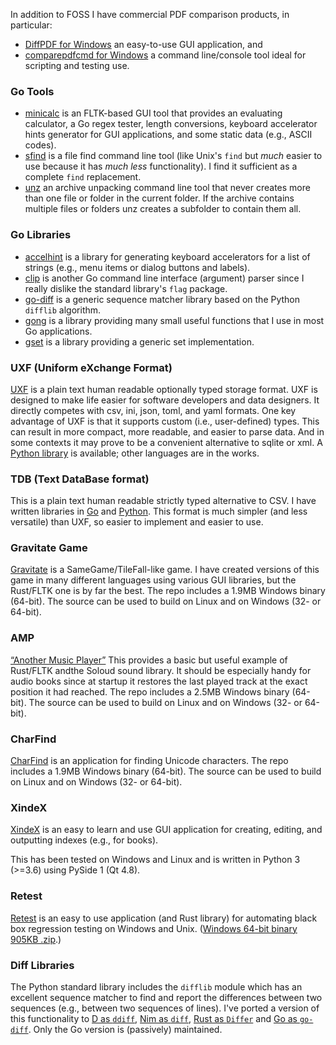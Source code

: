 In addition to FOSS I have commercial PDF comparison products, in particular:
- [DiffPDF for Windows](https://www.qtrac.eu/diffpdf.html) an easy-to-use GUI application, and
- [comparepdfcmd for Windows](https://www.qtrac.eu/comparepdfcmd.html) a command line/console tool ideal for scripting and testing use.

### Go Tools

- [minicalc](https://github.com/mark-summerfield/minicalc) is an FLTK-based GUI tool that provides an evaluating calculator, a Go regex tester, length conversions, keyboard accelerator hints generator for GUI applications, and some static data (e.g., ASCII codes).
- [sfind](https://github.com/mark-summerfield/sfind) is a file find command line tool (like Unix's `find` but _much_ easier to use because it has _much less_ functionality). I find it sufficient as a complete `find` replacement.
- [unz](https://github.com/mark-summerfield/unz) an archive unpacking command line tool that never creates more than one file or folder in the current folder. If the archive contains multiple files or folders unz creates a subfolder to contain them all.

### Go Libraries

- [accelhint](https://github.com/mark-summerfield/accelhint) is a library for generating keyboard accelerators for a list of strings (e.g., menu items or dialog buttons and labels).
- [clip](https://github.com/mark-summerfield/clip) is another Go command line interface (argument) parser since I really dislike the standard library's `flag` package.
- [go-diff](https://github.com/mark-summerfield/go-diff) is a generic sequence matcher library based on the Python `difflib` algorithm.
- [gong](https://github.com/mark-summerfield/gong) is a library providing many small useful functions that I use in most Go applications.
- [gset](https://github.com/mark-summerfield/gset) is a library providing a generic set implementation.

### UXF (Uniform eXchange Format)

[UXF](https://github.com/mark-summerfield/uxf) is a plain text human readable optionally typed storage format. UXF is designed to make life easier for software developers and data designers. It directly competes with csv, ini, json, toml, and yaml formats. One key advantage of UXF is that it supports custom (i.e., user-defined) types. This can result in more compact, more readable, and easier to parse data. And in some contexts it may prove to be a convenient alternative to sqlite or xml. A <a
href="https://github.com/mark-summerfield/uxf/blob/main/py/README.md">Python
library</a> is available; other languages are in the works.

### TDB (Text DataBase format)

This is a plain text human readable strictly typed alternative to CSV. I have written libraries in
[Go](https://github.com/mark-summerfield/tdb-go) and [Python](https://github.com/mark-summerfield/tdb-py). This format is much simpler (and less versatile) than UXF, so easier to implement and easier to use.

### Gravitate Game

[Gravitate](https://github.com/mark-summerfield/gravitate-rs) is a SameGame/TileFall-like game.
I have created versions of this game in many different languages using various GUI libraries, but the Rust/FLTK one is by far the best.
The repo includes a 1.9MB Windows binary (64-bit).
The source can be used to build on Linux and on Windows (32- or 64-bit).

### AMP 
[“Another Music Player”](https://github.com/mark-summerfield/amp-rs)
This provides a basic but useful example of Rust/FLTK andthe Soloud sound library.
It should be especially handy for audio books since at startup it restores
the last played track at the exact position it had reached.
The repo includes a 2.5MB Windows binary (64-bit).
The source can be used to build on Linux and on Windows (32- or 64-bit).

### CharFind
[CharFind](https://github.com/mark-summerfield/charfind) is an application for finding Unicode characters.
The repo includes a 1.9MB Windows binary (64-bit).
The source can be used to build on Linux and on Windows (32- or 64-bit).

### XindeX

[XindeX](https://github.com/mark-summerfield/xindex) is an easy to learn and use GUI application for creating, editing, and outputting indexes (e.g., for books).

This has been tested on Windows and Linux and is written in Python 3 (>=3.6) using PySide 1 (Qt 4.8).

### Retest

[Retest](https://www.qtrac.eu/retest.html) is an easy to use application (and Rust library) for automating black box regression testing on Windows and Unix.
([Windows 64-bit binary 905KB .zip](https://www.qtrac.eu/retest-4.0.6.zip).)

### Diff Libraries

The Python standard library includes the `difflib` module which has an excellent sequence matcher to find and report the differences between two sequences (e.g., between two sequences of lines). I've ported a version of this functionality to
[D as `ddiff`](https://github.com/mark-summerfield/ddiff),
[Nim as `diff`](https://github.com/mark-summerfield/diff),
[Rust as `Differ`](https://github.com/mark-summerfield/differ) and
[Go as `go-diff`](https://github.com/mark-summerfield/go-diff). Only the Go version is (passively) maintained.
